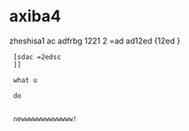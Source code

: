 # axiba4

zheshisa1
ac
adfrbg
 1221
 2 
     =ad
     ad12ed
     {12ed
     }

     [sdac =2edsc
     ]]

     what u

     do


     newwwwwwwwwwwww!
